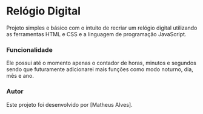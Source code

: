 # Relógio Digital
Projeto simples e básico com o intuito de recriar um relógio digital utilizando as ferramentas HTML e CSS e a linguagem de programação JavaScript.



### Funcionalidade
Ele possui até o momento apenas o contador de horas, minutos e segundos sendo que futuramente adicionarei mais funções como modo noturno, dia, mês e ano.


### Autor
Este projeto foi desenvolvido por [Matheus Alves].
